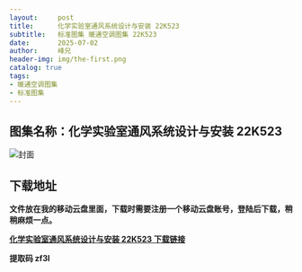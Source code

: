 ```yaml
---
layout:     post
title:      化学实验室通风系统设计与安装 22K523
subtitle:   标准图集 暖通空调图集 22K523
date:       2025-07-02
author:     峰兄
header-img: img/the-first.png
catalog: true
tags:
- 暖通空调图集
- 标准图集
---
```

## 图集名称：化学实验室通风系统设计与安装 22K523
![封面](https://pic1.imgdb.cn/item/6866203458cb8da5c88b659d.jpg)


## 下载地址 ##
**文件放在我的移动云盘里面，下载时需要注册一个移动云盘账号，登陆后下载，稍稍麻烦一点。**  
  
[**化学实验室通风系统设计与安装 22K523 下载链接**](https://caiyun.139.com/w/i/2nQQWuYT1A87z)


**提取码 zf3l**

